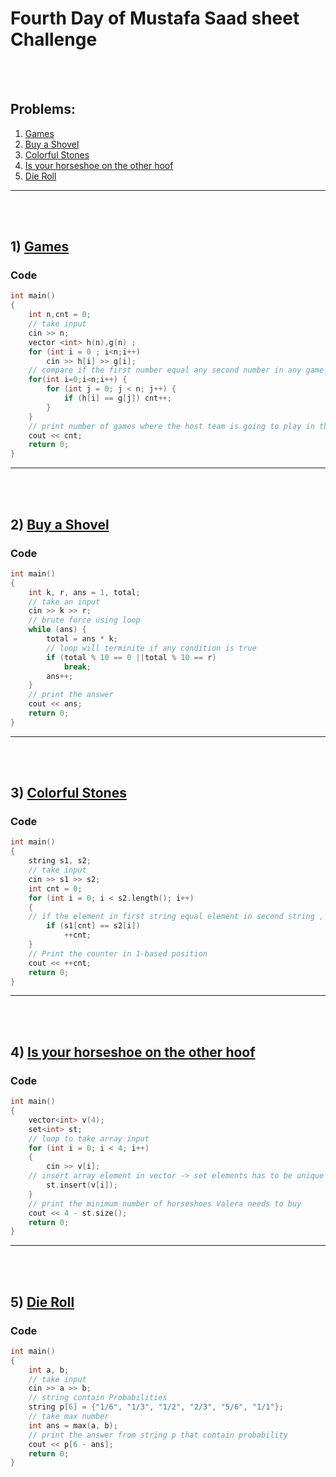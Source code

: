
# Fourth Day of Mustafa Saad sheet Challenge

<br><br>

## Problems:

1. [Games](https://codeforces.com/contest/268/problem/A)
2. [Buy a Shovel](https://codeforces.com/contest/732/problem/A)
3. [Colorful Stones](https://codeforces.com/contest/265/problem/A)
4. [Is your horseshoe on the other hoof](https://codeforces.com/contest/228/problem/A)
5. [Die Roll](https://codeforces.com/contest/9/problem/A)

<hr>

<br><br>

## 1) [Games](https://codeforces.com/contest/268/problem/A)

### Code

```cpp
int main()
{
    int n,cnt = 0;
    // take input
    cin >> n;
    vector <int> h(n),g(n) ;
    for (int i = 0 ; i<n;i++)
        cin >> h[i] >> g[i];
    // compare if the first number equal any second number in any game 
    for(int i=0;i<n;i++) {
        for (int j = 0; j < n; j++) {
            if (h[i] == g[j]) cnt++;
        }
    }
    // print number of games where the host team is going to play in the guest uniform
    cout << cnt;
    return 0;
}
```

<hr>

<br><br>

## 2) [Buy a Shovel](https://codeforces.com/contest/732/problem/A)

### Code

```cpp
int main()
{
    int k, r, ans = 1, total;
    // take an input
	cin >> k >> r;
	// brute force using loop
	while (ans) {
		total = ans * k;
		// loop will terminite if any condition is true
		if (total % 10 == 0 ||total % 10 == r)
			break;
		ans++;
	}
	// print the answer
	cout << ans;
    return 0;
}
```

<hr>

<br><br>

## 3)  [Colorful Stones](https://codeforces.com/contest/265/problem/A)

### Code

```cpp
int main()
{
    string s1, s2;
    // take input
    cin >> s1 >> s2;
    int cnt = 0;
    for (int i = 0; i < s2.length(); i++)
    {
    // if the element in first string equal element in second string , count will increase
        if (s1[cnt] == s2[i])
            ++cnt;
    }
    // Print the counter in 1-based position
    cout << ++cnt;
    return 0;
}
```

<hr>

<br><br>

## 4) [Is your horseshoe on the other hoof](https://codeforces.com/contest/228/problem/A)

### Code

```cpp
int main()
{
    vector<int> v(4);
    set<int> st;
    // loop to take array input
    for (int i = 0; i < 4; i++)
    {
        cin >> v[i];
	// insert array element in vector -> set elements has to be unique 
        st.insert(v[i]);
    }
    // print the minimum number of horseshoes Valera needs to buy
    cout << 4 - st.size();
    return 0;
}
```

<hr>

<br><br>

## 5) [Die Roll](https://codeforces.com/contest/9/problem/A)

### Code

```cpp
int main()
{
    int a, b;
    // take input
    cin >> a >> b;
    // string contain Probabilities
    string p[6] = {"1/6", "1/3", "1/2", "2/3", "5/6", "1/1"};
    // take max number
    int ans = max(a, b);
    // print the answer from string p that contain probability
    cout << p[6 - ans];
    return 0;
}
```

